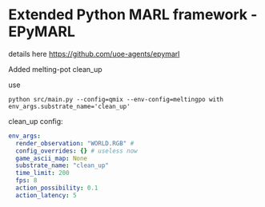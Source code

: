 # Extended Python MARL framework - EPyMARL

details here
https://github.com/uoe-agents/epymarl

Added melting-pot clean_up

use
```
python src/main.py --config=qmix --env-config=meltingpo with env_args.substrate_name='clean_up'
```

clean_up config:
```yaml
env_args:
  render_observation: "WORLD.RGB" # 
  config_overrides: {} # useless now
  game_ascii_map: None
  substrate_name: "clean_up"
  time_limit: 200
  fps: 8
  action_possibility: 0.1
  action_latency: 5
```